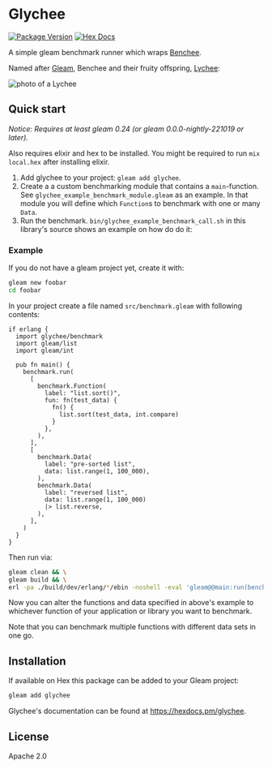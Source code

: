 # Glychee

[![Package Version](https://img.shields.io/hexpm/v/glychee)](https://hex.pm/packages/glychee)
[![Hex Docs](https://img.shields.io/badge/hex-docs-ffaff3)](https://hexdocs.pm/glychee/)

A simple gleam benchmark runner which wraps
[Benchee](https://github.com/bencheeorg/benchee).

Named after [Gleam](https://gleam.run), Benchee and their fruity offspring, [Lychee](https://en.wikipedia.org/wiki/Lychee):

<img src="https://upload.wikimedia.org/wikipedia/commons/4/46/Litchi_chinensis_fruits.JPG" alt="photo of a Lychee" style="max-height: 10em"/>

## Quick start

_Notice: Requires at least gleam 0.24 (or gleam 0.0.0-nightly-221019 or later)._

Also requires elixir and hex to be installed. You might be required to run
`mix local.hex` after installing elixir.

1. Add glychee to your project: `gleam add glychee`.
2. Create a a custom benchmarking module that contains a `main`-function.
   See `glychee_example_benchmark_module.gleam` as an example.
   In that module you will define which `Function`s to benchmark with one or
   many `Data`.
3. Run the benchmark. `bin/glychee_example_benchmark_call.sh` in this
   library's source shows an example on how do do it:

### Example

If you do not have a gleam project yet, create it with:

```sh
gleam new foobar
cd foobar
```

In your project create a file named `src/benchmark.gleam` with following
contents:

```gleam
if erlang {
  import glychee/benchmark
  import gleam/list
  import gleam/int

  pub fn main() {
    benchmark.run(
      [
        benchmark.Function(
          label: "list.sort()",
          fun: fn(test_data) {
            fn() {
              list.sort(test_data, int.compare)
            }
          },
        ),
      ],
      [
        benchmark.Data(
          label: "pre-sorted list",
          data: list.range(1, 100_000),
        ),
        benchmark.Data(
          label: "reversed list",
          data: list.range(1, 100_000)
          |> list.reverse,
        ),
      ],
    )
  }
}
```

Then run via:

```sh
gleam clean && \
gleam build && \
erl -pa ./build/dev/erlang/*/ebin -noshell -eval 'gleam@@main:run(benchmark)'
```

Now you can alter the functions and data specified in above's example to
whichever function of your application or library you want to benchmark.

Note that you can benchmark multiple functions with different data sets
in one go.

## Installation

If available on Hex this package can be added to your Gleam project:

```sh
gleam add glychee
```

Glychee's documentation can be found at <https://hexdocs.pm/glychee>.

## License

Apache 2.0

